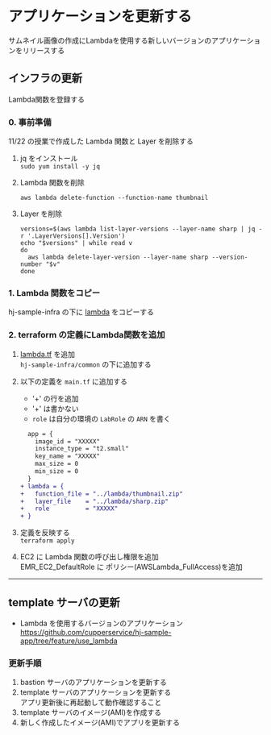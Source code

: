 # アプリケーションを更新する
サムネイル画像の作成にLambdaを使用する新しいバージョンのアプリケーションをリリースする

## インフラの更新
Lambda関数を登録する
### 0. 事前準備
11/22 の授業で作成した Lambda 関数と Layer を削除する
1. jq をインストール  
`sudo yum install -y jq`

2. Lambda 関数を削除
    ```
    aws lambda delete-function --function-name thumbnail
    ```

3. Layer を削除
    ```
    versions=$(aws lambda list-layer-versions --layer-name sharp | jq -r '.LayerVersions[].Version')
    echo "$versions" | while read v
    do
      aws lambda delete-layer-version --layer-name sharp --version-number "$v"
    done
    ```

### 1. Lambda 関数をコピー
hj-sample-infra の下に [lambda](https://github.com/cupperservice/hj-sample-infra/tree/main/lambda) をコピーする

### 2. terraform の定義にLambda関数を追加
1. [lambda.tf](https://github.com/cupperservice/hj-sample-infra/blob/main/common/lambda.tf) を追加  
`hj-sample-infra/common` の下に追加する

2. 以下の定義を `main.tf` に追加する  
    * '+' の行を追加  
    * '+' は書かない  
    * `role` は自分の環境の `LabRole` の `ARN` を書く

    ``` diff
      app = {
        image_id = "XXXXX"
        instance_type = "t2.small"
        key_name = "XXXXX"
        max_size = 0
        min_size = 0
      }
    + lambda = {
    +   function_file = "../lambda/thumbnail.zip"
    +   layer_file    = "../lambda/sharp.zip"
    +   role          = "XXXXX"
    + }
    ```

3. 定義を反映する  
`terraform apply`

4. EC2 に Lambda 関数の呼び出し権限を追加  
EMR_EC2_DefaultRole に ポリシー(AWSLambda_FullAccess)を追加

---
## template サーバの更新
* Lambda を使用するバージョンのアプリケーション  
https://github.com/cupperservice/hj-sample-app/tree/feature/use_lambda

### 更新手順
1. bastion サーバのアプリケーションを更新する
2. template サーバのアプリケーションを更新する  
  アプリ更新後に再起動して動作確認すること
3. template サーバのイメージ(AMI)を作成する
4. 新しく作成したイメージ(AMI)でアプリを更新する
